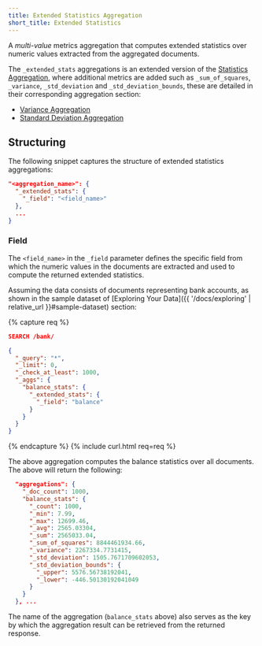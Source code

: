 ```yaml
---
title: Extended Statistics Aggregation
short_title: Extended Statistics
---
```


A _multi-value_ metrics aggregation that computes extended statistics over
numeric values extracted from the aggregated documents.

The `_extended_stats` aggregations is an extended version of the
[Statistics Aggregation](stats-aggregation), where additional metrics are added
such as `_sum_of_squares`, `_variance`, `_std_deviation` and
`_std_deviation_bounds`, these are detailed in their corresponding aggregation
section:

* [Variance Aggregation](variance-aggregation)
* [Standard Deviation Aggregation](std_deviation-aggregation)


## Structuring

The following snippet captures the structure of extended statistics aggregations:

```json
"<aggregation_name>": {
  "_extended_stats": {
    "_field": "<field_name>"
  },
  ...
}
```

### Field

The `<field_name>` in the `_field` parameter defines the specific field from
which the numeric values in the documents are extracted and used to compute the
returned extended statistics.

Assuming the data consists of documents representing bank accounts, as shown in
the sample dataset of [Exploring Your Data]({{ '/docs/exploring' | relative_url }}#sample-dataset)
section:

{% capture req %}

```json
SEARCH /bank/

{
  "_query": "*",
  "_limit": 0,
  "_check_at_least": 1000,
  "_aggs": {
    "balance_stats": {
      "_extended_stats": {
        "_field": "balance"
      }
    }
  }
}
```
{% endcapture %}
{% include curl.html req=req %}

The above aggregation computes the balance statistics over all documents. The
above will return the following:

```json
  "aggregations": {
    "_doc_count": 1000,
    "balance_stats": {
      "_count": 1000,
      "_min": 7.99,
      "_max": 12699.46,
      "_avg": 2565.03304,
      "_sum": 2565033.04,
      "_sum_of_squares": 8844461934.66,
      "_variance": 2267334.7731415,
      "_std_deviation": 1505.7671709602053,
      "_std_deviation_bounds": {
        "_upper": 5576.56738192041,
        "_lower": -446.50130192041049
      }
    }
  }, ...
```

The name of the aggregation (`balance_stats` above) also serves as the key by
which the aggregation result can be retrieved from the returned response.
